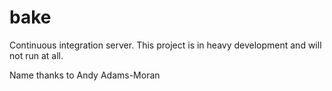bake
====

Continuous integration server. This project is in heavy development and will not run at all.

Name thanks to Andy Adams-Moran
